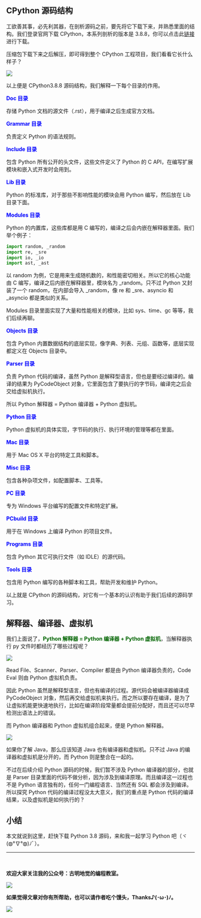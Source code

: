 ## CPython 源码结构

工欲善其事，必先利其器，在剖析源码之前，要先将它下载下来，并熟悉里面的结构。我们登录官网下载 CPython，本系列剖析的版本是 3.8.8，你可以点击此[链接](https://www.python.org/ftp/python/3.8.8/Python-3.8.8.tgz)进行下载。

压缩包下载下来之后解压，即可得到整个 CPython 工程项目，我们看看它长什么样子？

![](./images/1.png)

以上便是 CPython3.8.8 源码结构，我们解释一下每个目录的作用。

<font color="blue">**Doc 目录**</font>

存储 Python 文档的源文件（.rst），用于编译之后生成官方文档。

<font color="blue">**Grammar 目录**</font>

负责定义 Python 的语法规则。

<font color="blue">**Include 目录**</font>

包含 Python 所有公开的头文件，这些文件定义了 Python 的 C API，在编写扩展模块和嵌入式开发时会用到。

<font color="blue">**Lib 目录**</font>

Python 的标准库，对于那些不影响性能的模块会用 Python 编写，然后放在 Lib 目录下面。

<font color="blue">**Modules 目录**</font>

Python 的内置库，这些库都是用 C 编写的，编译之后会内嵌在解释器里面。我们举个例子：

~~~python
import random, _random
import re, _sre
import io, _io
import ast, _ast
~~~

以 random 为例，它是用来生成随机数的，和性能密切相关。所以它的核心功能由 C 编写，编译之后内嵌在解释器里，模块名为 _random。只不过 Python 又封装了一个 random，在内部会导入 _random，像 re 和 _sre、asyncio 和 _asyncio 都是类似的关系。

Modules 目录里面实现了大量和性能相关的模块，比如 sys、time、gc 等等，我们后续再聊。

<font color="blue">**Objects 目录**</font>

包含 Python 内置数据结构的底层实现，像字典、列表、元组、函数等，底层实现都定义在 Objects 目录中。

<font color="blue">**Parser 目录**</font>

负责 Python 代码的编译，虽然 Python 是解释型语言，但也是要经过编译的。编译的结果为 PyCodeObject 对象，它里面包含了要执行的字节码，编译完之后会交给虚拟机执行。

所以 Python 解释器 = Python 编译器 + Python 虚拟机。

<font color="blue">**Python 目录**</font>

Python 虚拟机的具体实现，字节码的执行、执行环境的管理等都在里面。

<font color="blue">**Mac 目录**</font>

用于 Mac OS X 平台的特定工具和脚本。

<font color="blue">**Misc 目录**</font>

包含各种杂项文件，如配置脚本、工具等。

<font color="blue">**PC 目录**</font>

专为 Windows 平台编写的配置文件和特定扩展。

<font color="blue">**PCbuild 目录**</font>

用于在 Windows 上编译 Python 的项目文件。

<font color="blue">**Programs 目录**</font>

包含 Python 其它可执行文件（如 IDLE）的源代码。

<font color="blue">**Tools 目录**</font>

包含用 Python 编写的各种脚本和工具，帮助开发和维护 Python。

以上就是 CPython 的源码结构，对它有一个基本的认识有助于我们后续的源码学习。

## 解释器、编译器、虚拟机

我们上面说了，<font color="darkgreen">**Python 解释器 = Python 编译器 + Python 虚拟机**</font>，当解释器执行 py 文件时都经历了哪些过程呢？

![](./images/2.png)

Read File、Scanner、Parser、Compiler 都是由 Python 编译器负责的，Code Eval 则由 Python 虚拟机负责。

因此 Python 虽然是解释型语言，但也有编译的过程。源代码会被编译器编译成 PyCodeObject 对象，然后再交给虚拟机来执行。而之所以要存在编译，是为了让虚拟机能更快速地执行，比如在编译阶段常量都会提前分配好，而且还可以尽早检测出语法上的错误。

而 Python 编译器和 Python 虚拟机组合起来，便是 Python 解释器。

![](./images/3.png)

如果你了解 Java，那么应该知道 Java 也有编译器和虚拟机。只不过 Java 的编译器和虚拟机是分开的，而 Python 则是整合在一起的。

不过在后续介绍 Python 源码的时候，我们暂不涉及 Python 编译器的部分，也就是 Parser 目录里面的代码不做分析，因为涉及到编译原理。而且编译这一过程也不是 Python 语言独有的，任何一门编程语言、当然还有 SQL 都会涉及到编译。所以探究 Python 代码的编译过程没太大意义，我们的重点是 Python 代码的编译结果，以及虚拟机是如何执行的？

## 小结

本文就说到这里，赶快下载 Python 3.8 源码，来和我一起学习 Python 吧（ヾ(◍°∇°◍)ﾉﾞ）。

-----

&nbsp;

**欢迎大家关注我的公众号：古明地觉的编程教室。**

![](./images/qrcode_for_gh.jpg)

**如果觉得文章对你有所帮助，也可以请作者吃个馒头，Thanks♪(･ω･)ﾉ。**

![](./images/supports.png)